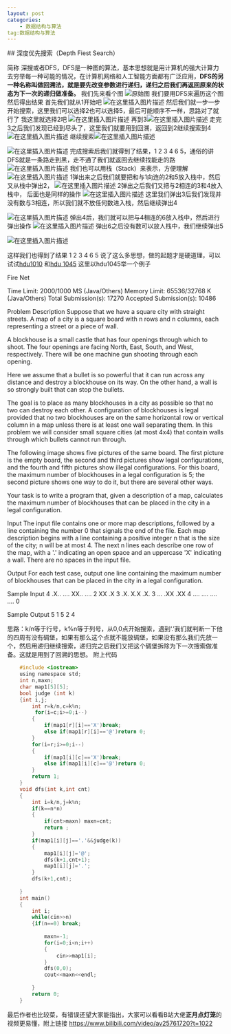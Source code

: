 ```yaml
---
layout: post
categories:
	- 数据结构与算法
tag:数据结构与算法
---
```




﻿## 深度优先搜索（Depth Fiest Search）

简称 深搜或者DFS，DFS是一种图的算法，基本思想就是用计算机的强大计算力去穷举每一种可能的情况，在计算机网络和人工智能方面都有广泛应用，**DFS的另一种名称叫做回溯法，就是要先改变参数进行递归，递归之后我们再返回原来的状态为下一次的递归做准备。**
我们先来看个图
![原始图](https://img-blog.csdnimg.cn/20190720155912354.jpg?x-oss-process=image/watermark,type_ZmFuZ3poZW5naGVpdGk,shadow_10,text_aHR0cHM6Ly9ibG9nLmNzZG4ubmV0L3dlaXhpbl80Mzg1OTE0OQ==,size_16,color_FFFFFF,t_70)
我们要用DFS来遍历这个图然后得出结果
首先我们就从1开始吧
![在这里插入图片描述](https://img-blog.csdnimg.cn/20190720162855925.png?x-oss-process=image/watermark,type_ZmFuZ3poZW5naGVpdGk,shadow_10,text_aHR0cHM6Ly9ibG9nLmNzZG4ubmV0L3dlaXhpbl80Mzg1OTE0OQ==,size_16,color_FFFFFF,t_70)
然后我们就一步一步开始搜索，这里我们可以选择2也可以选择5，最后可能顺序不一样，思路对了就行了
我这里就选择2吧
![在这里插入图片描述](https://img-blog.csdnimg.cn/20190720163547949.png?x-oss-process=image/watermark,type_ZmFuZ3poZW5naGVpdGk,shadow_10,text_aHR0cHM6Ly9ibG9nLmNzZG4ubmV0L3dlaXhpbl80Mzg1OTE0OQ==,size_16,color_FFFFFF,t_70)
再到3![在这里插入图片描述](https://img-blog.csdnimg.cn/20190720163719921.png?x-oss-process=image/watermark,type_ZmFuZ3poZW5naGVpdGk,shadow_10,text_aHR0cHM6Ly9ibG9nLmNzZG4ubmV0L3dlaXhpbl80Mzg1OTE0OQ==,size_16,color_FFFFFF,t_70)
走完3之后我们发现已经到尽头了，这里我们就要用到回溯，返回到2继续搜索到4![在这里插入图片描述](https://img-blog.csdnimg.cn/20190720164008775.png?x-oss-process=image/watermark,type_ZmFuZ3poZW5naGVpdGk,shadow_10,text_aHR0cHM6Ly9ibG9nLmNzZG4ubmV0L3dlaXhpbl80Mzg1OTE0OQ==,size_16,color_FFFFFF,t_70)
继续搜索![在这里插入图片描述](https://img-blog.csdnimg.cn/20190720164355481.png?x-oss-process=image/watermark,type_ZmFuZ3poZW5naGVpdGk,shadow_10,text_aHR0cHM6Ly9ibG9nLmNzZG4ubmV0L3dlaXhpbl80Mzg1OTE0OQ==,size_16,color_FFFFFF,t_70)

![在这里插入图片描述](https://img-blog.csdnimg.cn/20190720164546534.png?x-oss-process=image/watermark,type_ZmFuZ3poZW5naGVpdGk,shadow_10,text_aHR0cHM6Ly9ibG9nLmNzZG4ubmV0L3dlaXhpbl80Mzg1OTE0OQ==,size_16,color_FFFFFF,t_70)
完成搜索后我们就得到了结果，1 2 3 4 6 5，通俗的讲DFS就是一条路走到黑，走不通了我们就返回去继续找能走的路
![在这里插入图片描述](https://img-blog.csdnimg.cn/20190720194852949.png?x-oss-process=image/watermark,type_ZmFuZ3poZW5naGVpdGk,shadow_10,text_aHR0cHM6Ly9ibG9nLmNzZG4ubmV0L3dlaXhpbl80Mzg1OTE0OQ==,size_16,color_FFFFFF,t_70)
我们也可以用栈（Stack）来表示，方便理解
![在这里插入图片描述](https://img-blog.csdnimg.cn/20190720194606470.png?x-oss-process=image/watermark,type_ZmFuZ3poZW5naGVpdGk,shadow_10,text_aHR0cHM6Ly9ibG9nLmNzZG4ubmV0L3dlaXhpbl80Mzg1OTE0OQ==,size_16,color_FFFFFF,t_70)
1弹出来之后我们就要把和与1向连的2和5放入栈中，然后又从栈中弹出2，
![在这里插入图片描述](https://img-blog.csdnimg.cn/20190720195650502.png?x-oss-process=image/watermark,type_ZmFuZ3poZW5naGVpdGk,shadow_10,text_aHR0cHM6Ly9ibG9nLmNzZG4ubmV0L3dlaXhpbl80Mzg1OTE0OQ==,size_16,color_FFFFFF,t_70)
2弹出之后我们又把与2相连的3和4放入栈中，
后面也是同样的操作
![在这里插入图片描述](https://img-blog.csdnimg.cn/20190720200556430.png?x-oss-process=image/watermark,type_ZmFuZ3poZW5naGVpdGk,shadow_10,text_aHR0cHM6Ly9ibG9nLmNzZG4ubmV0L3dlaXhpbl80Mzg1OTE0OQ==,size_16,color_FFFFFF,t_70)
这里我们弹出3后我们发现并没有数与3相连，所以我们就不放任何数进入栈，然后继续弹出4

![在这里插入图片描述](https://img-blog.csdnimg.cn/20190720201255144.png?x-oss-process=image/watermark,type_ZmFuZ3poZW5naGVpdGk,shadow_10,text_aHR0cHM6Ly9ibG9nLmNzZG4ubmV0L3dlaXhpbl80Mzg1OTE0OQ==,size_16,color_FFFFFF,t_70)
弹出4后，我们就可以把与4相连的6放入栈中，然后进行弹出操作
![在这里插入图片描述](https://img-blog.csdnimg.cn/20190720201910879.png?x-oss-process=image/watermark,type_ZmFuZ3poZW5naGVpdGk,shadow_10,text_aHR0cHM6Ly9ibG9nLmNzZG4ubmV0L3dlaXhpbl80Mzg1OTE0OQ==,size_16,color_FFFFFF,t_70)
弹出6之后没有数可以放人栈中，我们继续弹出5

![在这里插入图片描述](https://img-blog.csdnimg.cn/20190720202740742.png?x-oss-process=image/watermark,type_ZmFuZ3poZW5naGVpdGk,shadow_10,text_aHR0cHM6Ly9ibG9nLmNzZG4ubmV0L3dlaXhpbl80Mzg1OTE0OQ==,size_16,color_FFFFFF,t_70)

这样我们也得到了结果 1 2 3 4 6 5
说了这么多思想，做的起题才是硬道理，可以试试[hdu1010](http://acm.hdu.edu.cn/showproblem.php?pid=1010) 和[hdu 1045](http://acm.hdu.edu.cn/showproblem.php?pid=1010) 这里以hdu1045举一个例子

Fire Net

Time Limit: 2000/1000 MS (Java/Others)    Memory Limit: 65536/32768 K (Java/Others)
Total Submission(s): 17270    Accepted Submission(s): 10486


Problem Description
Suppose that we have a square city with straight streets. A map of a city is a square board with n rows and n columns, each representing a street or a piece of wall. 

A blockhouse is a small castle that has four openings through which to shoot. The four openings are facing North, East, South, and West, respectively. There will be one machine gun shooting through each opening. 

Here we assume that a bullet is so powerful that it can run across any distance and destroy a blockhouse on its way. On the other hand, a wall is so strongly built that can stop the bullets. 

The goal is to place as many blockhouses in a city as possible so that no two can destroy each other. A configuration of blockhouses is legal provided that no two blockhouses are on the same horizontal row or vertical column in a map unless there is at least one wall separating them. In this problem we will consider small square cities (at most 4x4) that contain walls through which bullets cannot run through. 

The following image shows five pictures of the same board. The first picture is the empty board, the second and third pictures show legal configurations, and the fourth and fifth pictures show illegal configurations. For this board, the maximum number of blockhouses in a legal configuration is 5; the second picture shows one way to do it, but there are several other ways. 



Your task is to write a program that, given a description of a map, calculates the maximum number of blockhouses that can be placed in the city in a legal configuration. 


Input
The input file contains one or more map descriptions, followed by a line containing the number 0 that signals the end of the file. Each map description begins with a line containing a positive integer n that is the size of the city; n will be at most 4. The next n lines each describe one row of the map, with a '.' indicating an open space and an uppercase 'X' indicating a wall. There are no spaces in the input file. 


Output
For each test case, output one line containing the maximum number of blockhouses that can be placed in the city in a legal configuration.


Sample Input
4
.X..
....
XX..
....
2
XX
.X
3
.X.
X.X
.X.
3
...
.XX
.XX
4
....
....
....
....
0


Sample Output
5
1
5
2
4

思路：k/n等于行号，k%n等于列号，从0,0点开始搜索，遇到‘.’我们就判断一下他的四周有没有碉堡，如果有那么这个点就不能放碉堡，如果没有那么我们先放一个，然后用递归继续搜索，递归完之后我们又把这个碉堡拆除为下一次搜索做准备。这就是用到了回溯的思想。
附上代码
```c
    #include <iostream>
    using namespace std;
    int n,maxn;
    char map1[5][5];
    bool judge (int k)
    {int i,j;
    	int r=k/n,c=k%n;
    	 for(i=c;i>=0;i--)
        {
            if(map1[r][i]=='X')break;
            else if(map1[r][i]=='@')return 0;
        }
        for(i=r;i>=0;i--)
        {
            if(map1[i][c]=='X')break;
            else if(map1[i][c]=='@')return 0;
        }
        return 1;
    }
    void dfs(int k,int cnt)
    {
    	int i=k/n,j=k%n;
    	if(k==n*n)
    	{
    		if(cnt>maxn) maxn=cnt;
    		return ;
    	}
    	if(map1[i][j]=='.'&&judge(k))
    	{
    		map1[i][j]='@';
    		dfs(k+1,cnt+1);
    		map1[i][j]='.';
    	}
    	dfs(k+1,cnt);
    	
    }
    int main()
    {
    	int i;
    	while(cin>>n)
    	{if(n==0) break;
    		
    		maxn=-1;
    		for(i=0;i<n;i++)
    		{
    			cin>>map1[i];
    		}
    		dfs(0,0);
    		cout<<maxn<<endl;
    		
    	}
    	return 0;
    }
```
最后作者也比较菜，有错误还望大家能指出，大家可以看看B站大佬**正月点灯笼**的视频更易懂，附上链接
https://www.bilibili.com/video/av25761720?t=1022


